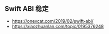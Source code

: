 ## Swift ABI 稳定

- https://onevcat.com/2019/02/swift-abi/
- https://xiaozhuanlan.com/topic/0195376248



